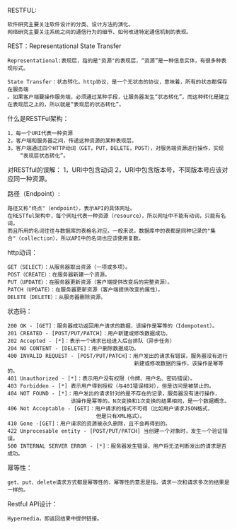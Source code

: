 RESTFUL:
	
	软件研究主要关注软件设计的分类、设计方法的演化。
	网络研究主要关注系统之间的通信行为的细节、如何改进特定通信机制的表现。

REST：Representational State Transfer

	Representational:表现层，指的是"资源"的表现层，“资源”是一种信息实体，有很多种表现形式。

	State Transfer：状态转化。http协议，是一个无状态的协议，意味着，所有的状态都保存在服务端
	。如果客户端要操作服务端，必须通过某种手段，让服务器发生“状态转化”，而这种转化是建立在表现层之上的，所以就是“表现层的状态转化”。


什么是RESTFul架构：
	
	1，每一个URI代表一种资源
	2，客户端和服务器之间，传递这种资源的某种表现层。
	3，客户端通过四个HTTP动词（GET，PUT，DELETE，POST），对服务端资源进行操作，实现
		“表现层状态转化”。

对RESTful的误解：
	1，URI中包含动词
	2，URI中包含版本号，不同版本号应该对应同一种资源。

路径（Endpoint）:

	路径又称"终点"（endpoint），表示API的具体网址。
	在RESTful架构中，每个网址代表一种资源（resource），所以网址中不能有动词，只能有名词，
	而且所用的名词往往与数据库的表格名对应。一般来说，数据库中的表都是同种记录的"集
	合"（collection），所以API中的名词也应该使用复数。

http动词：

	GET（SELECT）：从服务器取出资源（一项或多项）。
	POST（CREATE）：在服务器新建一个资源。
	PUT（UPDATE）：在服务器更新资源（客户端提供改变后的完整资源）。
	PATCH（UPDATE）：在服务器更新资源（客户端提供改变的属性）。
	DELETE（DELETE）：从服务器删除资源。

状态码：

	200 OK - [GET]：服务器成功返回用户请求的数据，该操作是幂等的（Idempotent）。
	201 CREATED - [POST/PUT/PATCH]：用户新建或修改数据成功。
	202 Accepted - [*]：表示一个请求已经进入后台排队（异步任务）
	204 NO CONTENT - [DELETE]：用户删除数据成功。
	400 INVALID REQUEST - [POST/PUT/PATCH]：用户发出的请求有错误，服务器没有进行
											新建或修改数据的操作，该操作是幂等的。
	401 Unauthorized - [*]：表示用户没有权限（令牌、用户名、密码错误）。
	403 Forbidden - [*] 表示用户得到授权（与401错误相对），但是访问是被禁止的。
	404 NOT FOUND - [*]：用户发出的请求针对的是不存在的记录，服务器没有进行操作，
						该操作是幂等的。N次变换和1次变换的结果相同，是一个数据概念。
	406 Not Acceptable - [GET]：用户请求的格式不可得（比如用户请求JSON格式，
								但是只有XML格式）。
	410 Gone -[GET]：用户请求的资源被永久删除，且不会再得到的。
	422 Unprocesable entity - [POST/PUT/PATCH] 当创建一个对象时，发生一个验证错误。
	500 INTERNAL SERVER ERROR - [*]：服务器发生错误，用户将无法判断发出的请求是否成功。

幂等性：

	get、put、delete请求方式都是幂等性的，幂等性的意思是指，请求一次和请求多次的结果是一样的。

Restful API设计：


	Hypermedia，即返回结果中提供链接。
